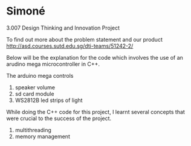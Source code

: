 # Simoné
3.007 Design Thinking and Innovation Project

To find out more about the problem statement and our product
http://asd.courses.sutd.edu.sg/dti-teams/51242-2/

Below will be the explanation for the code which involves the use of an arudino mega microcontroller in C++.

The arduino mega controls 
1. speaker volume 
2. sd card module
3. WS2812B led strips of light

While doing the C++ code for this project, I learnt several concepts that were crucial to the success of the project.
1. multithreading 
2. memory management

